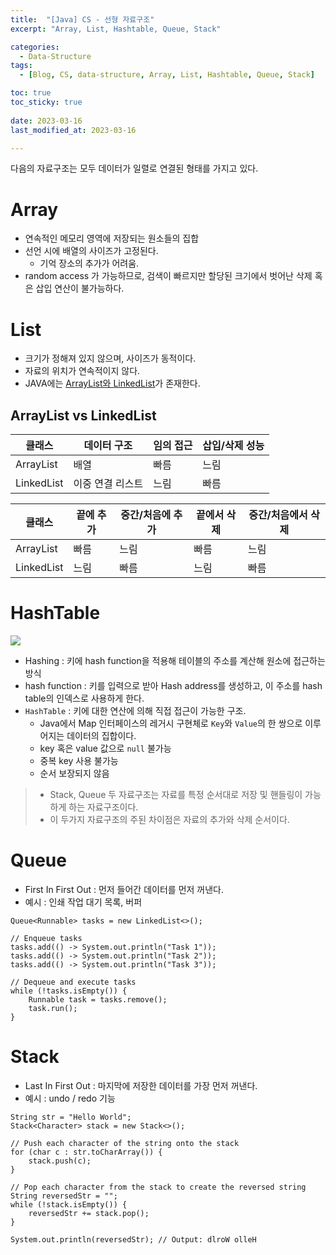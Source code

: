 ```yaml
---
title:  "[Java] CS - 선형 자료구조"
excerpt: "Array, List, Hashtable, Queue, Stack"

categories:
  - Data-Structure
tags:
  - [Blog, CS, data-structure, Array, List, Hashtable, Queue, Stack]

toc: true
toc_sticky: true
 
date: 2023-03-16
last_modified_at: 2023-03-16

---
```


다음의 자료구조는 모두 데이터가 일렬로 연결된 형태를 가지고 있다.
# Array
- 연속적인 메모리 영역에 저장되는 원소들의 집합
- 선언 시에 배열의 사이즈가 고정된다.
	- 기억 장소의 추가가 어려움.
- random access 가 가능하므로, 검색이 빠르지만 할당된 크기에서 벗어난 삭제 혹은 삽입 연산이 불가능하다.

# List
- 크기가 정해져 있지 않으며, 사이즈가 동적이다.
- 자료의 위치가 연속적이지 않다.
- JAVA에는 [ArrayList와 LinkedList](obsidian://open?vault=cs-study&file=yelm-212%2FJAVA%2FString%2C%20List%2C%20Map#List)가 존재한다.

## ArrayList vs LinkedList
| 클래스 | 데이터 구조 | 임의 접근 | 삽입/삭제 성능 |
|-------|----------------|---------------|------------------------------|
| ArrayList | 배열 | 빠름 | 느림 |
| LinkedList | 이중 연결 리스트 | 느림 | 빠름 |

| 클래스 | 끝에 추가 | 중간/처음에 추가 | 끝에서 삭제 | 중간/처음에서 삭제 |
|-------|---------------|-----------------|--------------------|--------------------------------|
| ArrayList | 빠름 | 느림 | 빠름 | 느림 |
| LinkedList | 느림 | 빠름 | 느림 | 빠름 |


# HashTable
![](https://upload.wikimedia.org/wikipedia/commons/thumb/7/7d/Hash_table_3_1_1_0_1_0_0_SP.svg/1024px-Hash_table_3_1_1_0_1_0_0_SP.svg.png)
- Hashing : 키에 hash function을 적용해 테이블의 주소를 계산해 원소에 접근하는 방식
-  hash function : 키를 입력으로 받아 Hash address를 생성하고, 이 주소를 hash table의 인덱스로 사용하게 한다.
- `HashTable` : 키에 대한 연산에 의해 직접 접근이 가능한 구조.
	- Java에서 Map 인터페이스의 레거시 구현체로 `Key`와 `Value`의 한 쌍으로 이루어지는 데이터의 집합이다.
	- key 혹은 value 값으로 `null` 불가능
	- 중복 key 사용 불가능
	- 순서 보장되지 않음

> - Stack, Queue 두 자료구조는 자료를 특정 순서대로 저장 및 핸들링이 가능하게 하는 자료구조이다.
> - 이 두가지 자료구조의 주된 차이점은 자료의 추가와 삭제 순서이다.


# Queue
- First In First Out : 먼저 들어간 데이터를 먼저 꺼낸다.
- 예시 : 인쇄 작업 대기 목록, 버퍼
```
Queue<Runnable> tasks = new LinkedList<>();

// Enqueue tasks
tasks.add(() -> System.out.println("Task 1"));
tasks.add(() -> System.out.println("Task 2"));
tasks.add(() -> System.out.println("Task 3"));

// Dequeue and execute tasks
while (!tasks.isEmpty()) {
    Runnable task = tasks.remove();
    task.run();
}

```


# Stack
- Last In First Out : 마지막에 저장한 데이터를 가장 먼저 꺼낸다. 
- 예시 : undo / redo 기능
```
String str = "Hello World";
Stack<Character> stack = new Stack<>();

// Push each character of the string onto the stack
for (char c : str.toCharArray()) {
    stack.push(c);
}

// Pop each character from the stack to create the reversed string
String reversedStr = "";
while (!stack.isEmpty()) {
    reversedStr += stack.pop();
}

System.out.println(reversedStr); // Output: dlroW olleH

```